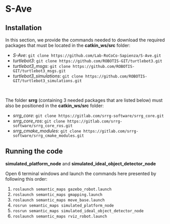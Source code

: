 # S-Ave

## Installation
In this section, we provide the commands needed to download the required packages that must be located in the **catkin_ws/src** folder:
* *S-Ave*: `git clone https://github.com/Lab-RoCoCo-Sapienza/S-Ave.git`
* *turtlebot3*: `git clone https://github.com/ROBOTIS-GIT/turtlebot3.git`
* *turtlebot3_msgs*: `git clone https://github.com/ROBOTIS-GIT/turtlebot3_msgs.git`
* *turtlebot3_simulations*: `git clone https://github.com/ROBOTIS-GIT/turtlebot3_simulations.git` </br>
</br>

The folder **srrg** (containing 3 needed packages that are listed below) must also be positioned in the **catkin_ws/src** folder:
* *srrg_core*: `git clone https://gitlab.com/srrg-software/srrg_core.git`
* *srrg_core_ros*: `git clone https://gitlab.com/srrg-software/srrg_core_ros.git`
* *srrg_cmake_modules*: `git clone https://gitlab.com/srrg-software/srrg_cmake_modules.git`

## Running the code
**simulated_platform_node** and **simulated_ideal_object_detector_node**

Open 6 terminal windows and launch the commands here presented by following this order:
  1. `roslaunch semantic_maps gazebo_robot.launch`
  2. `roslaunch semantic_maps gmapping.launch`
  3. `roslaunch semantic_maps move_base.launch`
  4. `rosrun semantic_maps simulated_platform_node`
  5. `rosrun semantic_maps simulated_ideal_object_detector_node`
  6. `roslaunch semantic_maps rviz_robot.launch`
  
  
